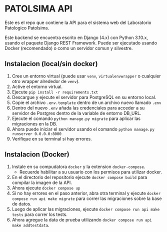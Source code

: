 # PATOLSIMA API

Este es el repo que contiene la API para el sistema web del Laboratorio Patologico Patolsima.

Este backend se encuentra escrito en Django (4.x) con Python 3.10.x, usando el paquete Django REST Framework.
Puede ser ejecutado usando Docker (recomendado) o como un servidor comun y silvestre.

## Instalacion (local/sin docker)

1. Cree un entorno virtual (puede usar `venv`, `virtualenvwrapper` o cualquier otro wrapper alrededor de `venv`).
2. Active el entorno virtual.
3. Ejecute `pip install -r requirements.txt`
4. Descargue y ejecute el servidor para PostgreSQL en su entorno local.
5. Copie el archivo `.env.template` dentro de un archivo nuevo llamado `.env`
6. Dentro del nuevo `.env` añada las credenciales para acceder a su servidor de Postgres dentro de la variable de entorno DB_URL.
7. Ejecute el comando `python manage.py migrate` para aplicar las migraciones en la DB.
7. Ahora puede iniciar el servidor usando el comando `python manage.py runserver 0.0.0.0:8000`
8. Verifique en su terminal si hay errores.

## Instalacion (Docker)

1. Instale en su compudatora `docker` y la extension `docker-compose`.
    * Recuerde habilitar a su usuario con los permisos para utilizar docker.
2. En el directorio del repositorio ejecute `docker compose build` para compilar la imagen de la API.
3. Ahora ejecute `docker compose up`
4. Si no hay errores en el paso anterior, abra otra terminal y ejecute `docker compose run api make migrate` para correr las migraciones sobre la base de datos.
5. Luego de aplicar las migraciones, ejecute `docker compose run api make tests` para correr los tests.
6. Ahora agregue la data de prueba utilizando `docker compose run api make addtestdata`.

